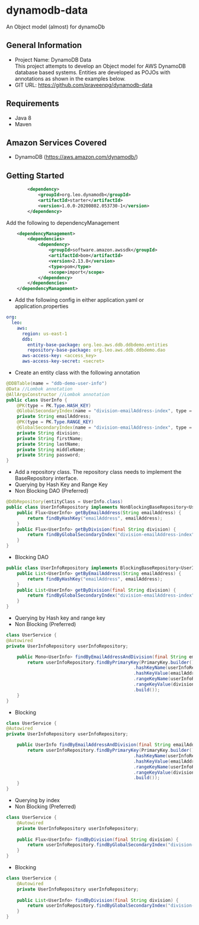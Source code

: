 # dynamodb-data
An Object model (almost) for dynamoDb

## General Information
- Project Name: DynamoDB Data\
  This project attempts to develop an Object model for AWS DynamoDB database based systems. Entities are developed as POJOs with annotations as shown in the examples below.
- GIT URL: <https://github.com/praveenpg/dynamodb-data>
## Requirements
- Java 8
- Maven

## Amazon Services Covered
- DynamoDB (https://aws.amazon.com/dynamodb/)

## Getting Started
```xml
        <dependency>
            <groupId>org.leo.dynamodb</groupId>
            <artifactId>starter</artifactId>
            <version>1.0.0-20200802.053730-1</version>
        </dependency>
```
Add the following to dependencyManagement
```xml
    <dependencyManagement>
        <dependencies>
            <dependency>
                <groupId>software.amazon.awssdk</groupId>
                <artifactId>bom</artifactId>
                <version>2.13.8</version>
                <type>pom</type>
                <scope>import</scope>
            </dependency>
        </dependencies>
    </dependencyManagement>
```

- Add the following config in either application.yaml or application.properties
```yaml
org:
  leo:
    aws:
      region: us-east-1
      ddb:
        entity-base-package: org.leo.aws.ddb.ddbdemo.entities
        repository-base-package: org.leo.aws.ddb.ddbdemo.dao
      aws-access-key: <access_key>
      aws-access-key-secret: <secret>
```
- Create an entity class with the following annotation
```java
@DDBTable(name = "ddb-demo-user-info")
@Data //Lombok annotation
@AllArgsConstructor //Lombok annotation
public class UserInfo {
    @PK(type = PK.Type.HASH_KEY)
    @GlobalSecondaryIndex(name = "division-emailAddress-index", type = PK.Type.RANGE_KEY, projectionType = GlobalSecondaryIndex.ProjectionType.KEYS_ONLY)
    private String emailAddress;
    @PK(type = PK.Type.RANGE_KEY)
    @GlobalSecondaryIndex(name = "division-emailAddress-index", type = PK.Type.HASH_KEY, projectionType = GlobalSecondaryIndex.ProjectionType.KEYS_ONLY)
    private String division;
    private String firstName;
    private String lastName;
    private String middleName;
    private String password;
}
```
- Add a repository class. The repository class needs to implement the BaseRepository interface.
- Querying by Hash Key and Range Key
- Non Blocking DAO (Preferred)
```java
@DdbRepository(entityClass = UserInfo.class)
public class UserInfoRepository implements NonBlockingBaseRepository<UserInfo> {
    public Flux<UserInfo> getByEmailAddress(String emailAddress) {
        return findByHashKey("emailAddress", emailAddress);
    }
    public Flux<UserInfo> getByDivision(final String division) {
        return findByGlobalSecondaryIndex("division-emailAddress-index", division);
    }
}
```
- Blocking DAO
```java
public class UserInfoRepository implements BlockingBaseRepository<UserInfo> {
    public List<UserInfo> getByEmailAddress(String emailAddress) {
        return findByHashKey("emailAddress", emailAddress);
    }
    public List<UserInfo> getByDivision(final String division) {
        return findByGlobalSecondaryIndex("division-emailAddress-index", division);
    }
}
```
- Querying by Hash key and range key
- Non Blocking (Preferred)
```java
class UserService {
@Autowired
private UserInfoRepository userInfoRepository;

    public Mono<UserInfo> findByEmailAddressAndDivision(final String emailAddress, final String division) {
        return userInfoRepository.findByPrimaryKey(PrimaryKey.builder()
                                                .hashKeyName(userInfoRepository.getHashKeyName())
                                                .hashKeyValue(emailAddress)
                                                .rangeKeyName(userInfoRepository.getRangeKeyName())
                                                .rangeKeyValue(division)
                                                .build());
    }
}
```
- Blocking
```java
class UserService {
@Autowired
private UserInfoRepository userInfoRepository;

    public UserInfo findByEmailAddressAndDivision(final String emailAddress, final String division) {
        return userInfoRepository.findByPrimaryKey(PrimaryKey.builder()
                                                .hashKeyName(userInfoRepository.getHashKeyName())
                                                .hashKeyValue(emailAddress)
                                                .rangeKeyName(userInfoRepository.getRangeKeyName())
                                                .rangeKeyValue(division)
                                                .build());
    }
}
```
- Querying by index
- Non Blocking (Preferred)
```java
class UserService {
    @Autowired
    private UserInfoRepository userInfoRepository;
    
    public Flux<UserInfo> findByDivision(final String division) {
        return userInfoRepository.findByGlobalSecondaryIndex("division-emailAddress-index", division);
    }
}
```
- Blocking
```java
class UserService {
    @Autowired
    private UserInfoRepository userInfoRepository;
    
    public List<UserInfo> findByDivision(final String division) {
        return userInfoRepository.findByGlobalSecondaryIndex("division-emailAddress-index", division);
    }
}
```
